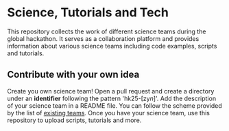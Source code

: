 # Science, Tutorials and Tech

This repository collects the work of different science teams during the global hackathon. It serves as a collaboration platform and provides information about various science teams including code examples, scripts and tutorials.


## Contribute with your own idea

Create you own science team! Open a pull request and create a directory under an **identifier** following the pattern 'hk25-[zy*n*]'. Add the description of your science team in a README file. You can follow the scheme provided by the list of [existing teams](https://digital-earths-global-hackathon.github.io/hk25/scienceteams/). Once you have your science team, use this repository to upload scripts, tutorials and more.
